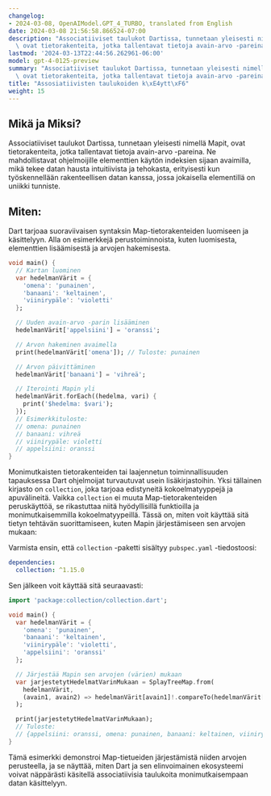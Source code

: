 ```yaml
---
changelog:
- 2024-03-08, OpenAIModel.GPT_4_TURBO, translated from English
date: 2024-03-08 21:56:58.866524-07:00
description: "Associatiiviset taulukot Dartissa, tunnetaan yleisesti nimell\xE4 Mapit,\
  \ ovat tietorakenteita, jotka tallentavat tietoja avain-arvo -pareina. Ne\u2026"
lastmod: '2024-03-13T22:44:56.262961-06:00'
model: gpt-4-0125-preview
summary: "Associatiiviset taulukot Dartissa, tunnetaan yleisesti nimell\xE4 Mapit,\
  \ ovat tietorakenteita, jotka tallentavat tietoja avain-arvo -pareina. Ne\u2026"
title: "Assosiatiivisten taulukoiden k\xE4ytt\xF6"
weight: 15
---
```


## Mikä ja Miksi?

Associatiiviset taulukot Dartissa, tunnetaan yleisesti nimellä Mapit, ovat tietorakenteita, jotka tallentavat tietoja avain-arvo -pareina. Ne mahdollistavat ohjelmoijille elementtien käytön indeksien sijaan avaimilla, mikä tekee datan hausta intuitiivista ja tehokasta, erityisesti kun työskennellään rakenteellisen datan kanssa, jossa jokaisella elementillä on uniikki tunniste.

## Miten:

Dart tarjoaa suoraviivaisen syntaksin Map-tietorakenteiden luomiseen ja käsittelyyn. Alla on esimerkkejä perustoiminnoista, kuten luomisesta, elementtien lisäämisestä ja arvojen hakemisesta.

```dart
void main() {
  // Kartan luominen
  var hedelmanVärit = {
    'omena': 'punainen',
    'banaani': 'keltainen',
    'viinirypäle': 'violetti'
  };

  // Uuden avain-arvo -parin lisääminen
  hedelmanVärit['appelsiini'] = 'oranssi';

  // Arvon hakeminen avaimella
  print(hedelmanVärit['omena']); // Tuloste: punainen

  // Arvon päivittäminen
  hedelmanVärit['banaani'] = 'vihreä';

  // Iterointi Mapin yli
  hedelmanVärit.forEach((hedelma, vari) {
    print('$hedelma: $vari');
  });
  // Esimerkkituloste:
  // omena: punainen
  // banaani: vihreä
  // viinirypäle: violetti
  // appelsiini: oranssi
}
```

Monimutkaisten tietorakenteiden tai laajennetun toiminnallisuuden tapauksessa Dart ohjelmoijat turvautuvat usein lisäkirjastoihin. Yksi tällainen kirjasto on `collection`, joka tarjoaa edistyneitä kokoelmatyyppejä ja apuvälineitä. Vaikka `collection` ei muuta Map-tietorakenteiden peruskäyttöä, se rikastuttaa niitä hyödyllisillä funktioilla ja monimutkaisemmilla kokoelmatyypeillä. Tässä on, miten voit käyttää sitä tietyn tehtävän suorittamiseen, kuten Mapin järjestämiseen sen arvojen mukaan:

Varmista ensin, että `collection` -paketti sisältyy `pubspec.yaml` -tiedostoosi:

```yaml
dependencies:
  collection: ^1.15.0
```

Sen jälkeen voit käyttää sitä seuraavasti:

```dart
import 'package:collection/collection.dart';

void main() {
  var hedelmanVärit = {
    'omena': 'punainen',
    'banaani': 'keltainen',
    'viinirypäle': 'violetti',
    'appelsiini': 'oranssi'
  };

  // Järjestää Mapin sen arvojen (värien) mukaan
  var jarjestetytHedelmatVarinMukaan = SplayTreeMap.from(
    hedelmanVärit,
    (avain1, avain2) => hedelmanVärit[avain1]!.compareTo(hedelmanVärit[avain2]!)
  );

  print(jarjestetytHedelmatVarinMukaan);
  // Tuloste:
  // {appelsiini: oranssi, omena: punainen, banaani: keltainen, viinirypäle: violetti}
}
```

Tämä esimerkki demonstroi Map-tietueiden järjestämistä niiden arvojen perusteella, ja se näyttää, miten Dart ja sen elinvoimainen ekosysteemi voivat näppärästi käsitellä associatiivisia taulukoita monimutkaisempaan datan käsittelyyn.
